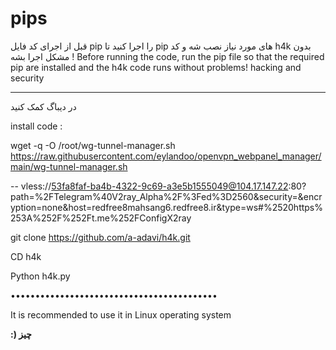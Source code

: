 # pips
قبل از اجرای کد فایل pip را اجرا کنید تا pip های مورد نیاز نصب شه و کد h4k بدون مشکل اجرا بشه !
Before running the code, run the pip file so that the required pip are installed and the h4k code runs without problems!
hacking and security
**********************************
در دیباگ کمک کنید


install code :




wget -q -O /root/wg-tunnel-manager.sh https://raw.githubusercontent.com/eylandoo/openvpn_webpanel_manager/main/wg-tunnel-manager.sh 

--
vless://53fa8faf-ba4b-4322-9c69-a3e5b1555049@104.17.147.22:80?path=%2FTelegram%40V2ray_Alpha%2F%3Fed%3D2560&security=&encryption=none&host=redfree8mahsang6.redfree8.ir&type=ws#%2520https%253A%252F%252Ft.me%252FConfigX2ray

git clone https://github.com/a-adavi/h4k.git

CD h4k

Python h4k.py

••••••••••••••••••••••••••••••••••••••••••


 


It is recommended to use it in  Linux operating system





**:) چیز**

